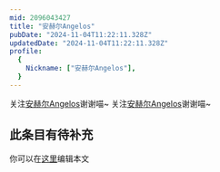 ```yaml
---
mid: 2096043427
title: "安赫尔Angelos"
pubDate: "2024-11-04T11:22:11.328Z"
updatedDate: "2024-11-04T11:22:11.328Z"
profile:
  {
    Nickname: ["安赫尔Angelos"],
  }
---
```


关注[安赫尔Angelos](https://space.bilibili.com/2096043427)谢谢喵~ 关注[安赫尔Angelos](https://space.bilibili.com/2096043427)谢谢喵~

## 此条目有待补充
你可以在[这里](https://github.com/Yuhanawa/VTuber.ICU-Content/edit/master/v/安赫尔Angelos/index.md)编辑本文
